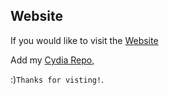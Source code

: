 ## Website

If you would like to visit the [Website](https://jdzmfg.github.io/)

Add my [Cydia Repo](https://jdzmfg.github.io/cydia/),

:)`Thanks for visting!`.
